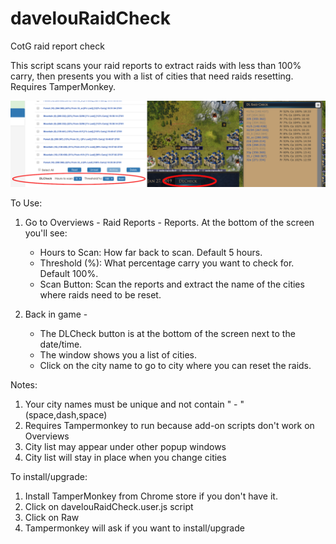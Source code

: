 # davelouRaidCheck
CotG raid report check

This script scans your raid reports to extract raids with less than 100% carry, then presents you with a list of cities that need raids resetting.  Requires TamperMonkey.

![alt text](https://raw.githubusercontent.com/davidinlou/davelouRaidCheck/master/dlch.png)


To Use:

1.  Go to Overviews - Raid Reports - Reports.  At the bottom of the screen you'll see:
    - Hours to Scan:  How far back to scan.  Default 5 hours.
    - Threshold (%):  What percentage carry you want to check for.  Default 100%.
    - Scan Button:    Scan the reports and extract the name of the cities where raids need to be reset.
  
2.  Back in game - 
    - The DLCheck button is at the bottom of the screen next to the date/time.
    - The window shows you a list of cities.  
    - Click on the city name to go to city where you can reset the raids.
    
Notes:
1.  Your city names must be unique and not contain " - " (space,dash,space)
2.  Requires Tampermonkey to run because add-on scripts don't work on Overviews
3.  City list may appear under other popup windows
4.  City list will stay in place when you change cities

To install/upgrade:

1.  Install TamperMonkey from Chrome store if you don't have it.
2.  Click on davelouRaidCheck.user.js script
3.  Click on Raw
4.  Tampermonkey will ask if you want to install/upgrade

